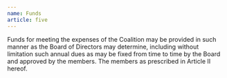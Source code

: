 ```yaml
---
name: Funds
article: five
---
```


Funds for meeting the expenses of the Coalition may be provided in such manner as the Board of Directors may determine, including without limitation such annual dues as may be fixed from time to time by the Board and approved by the members. The members as prescribed in Article II hereof.